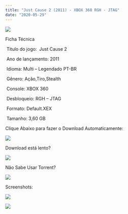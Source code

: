 ```yaml
---
title: "Just Cause 2 (2011) - XBOX 360 RGH - JTAG"
date: "2020-05-29"
---
```


[![](https://1.bp.blogspot.com/-ZTLkTVn7UVA/XtE9Rb65WnI/AAAAAAAAHkg/xIURXFbPnOUQSixdFkfR9S3kNdAifk-5QCK4BGAsYHg/s320/51jHRsAHbvL._AC_SY445_.jpg)](https://1.bp.blogspot.com/-ZTLkTVn7UVA/XtE9Rb65WnI/AAAAAAAAHkg/xIURXFbPnOUQSixdFkfR9S3kNdAifk-5QCK4BGAsYHg/51jHRsAHbvL._AC_SY445_.jpg)

Ficha Técnica

 Titulo do jogo:  Just Cause 2

 Ano de lançamento: 2011

 Idioma: Multi – Legendado PT-BR 

 Gênero: Ação,Tiro,Stealth 

 Console: XBOX 360

 Desbloqueio: RGH – JTAG

 Formato: Default.XEX

 Tamanho: 3,60 GB

Clique Abaixo para fazer o Download Automaticamente:

[![](https://1.bp.blogspot.com/-eNerQjlxWXg/Xsyoy1YwxPI/AAAAAAAAG8o/qs-0XGNQDR4jSn0uGinE3EzKZZ6GoZnEACPcBGAYYCw/s1600/LINK1.png)](https://zee.gl/0U7DmsIb)

Download está lento? 

[![](https://1.bp.blogspot.com/-QBDuGFKyRJI/XsypYtiebuI/AAAAAAAAG8w/2RjkhEnbyOwqZwiSxt3jP8uux5MWubGIACLcBGAsYHQ/s1600/LINK3.png)](https://ultragames-torrents.blogspot.com/2020/05/como-acelerar-torrents.html)

Não Sabe Usar Torrent?

[![](https://1.bp.blogspot.com/-z801RGeeaF0/XsypYEdLUrI/AAAAAAAAG8s/Mg8nVcYZpQox_qkNZQ6YLcR9F0FWCX6FwCPcBGAYYCw/s1600/LINK2.png)](https://ultragames-torrents.blogspot.com/2020/04/como-baixar-jogos-com-o-utorrent.html)

Screenshots:

[![](https://1.bp.blogspot.com/-n3MBKwhAWVk/XtE9RzbkHzI/AAAAAAAAHkk/mcYG1YQr5Q4YoezjNs1mn3DxSrrLGOxPACK4BGAsYHg/s320/image_stream-11527-1530_0002.jpg)](https://1.bp.blogspot.com/-n3MBKwhAWVk/XtE9RzbkHzI/AAAAAAAAHkk/mcYG1YQr5Q4YoezjNs1mn3DxSrrLGOxPACK4BGAsYHg/image_stream-11527-1530_0002.jpg)

[![](https://1.bp.blogspot.com/-yOpLsg7v4eM/XtE9SQtsJxI/AAAAAAAAHko/zkIYuveShXkm31LQaQjLTj9W9bxdsPlVgCK4BGAsYHg/s320/p1_30725185436477.jpg)](https://1.bp.blogspot.com/-yOpLsg7v4eM/XtE9SQtsJxI/AAAAAAAAHko/zkIYuveShXkm31LQaQjLTj9W9bxdsPlVgCK4BGAsYHg/p1_30725185436477.jpg)

